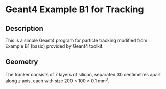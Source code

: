 # Geant4 Example B1 for Tracking

## Description
This is a simple Geant4 program for particle tracking modified from Example B1 (basic) provided by Geant4 toolkit.

## Geometry
The tracker consists of 7 layers of silicon, separated 30 centimetres apart along $z$ axis, each with size 200 × 100 × 0.1 mm<sup>3</sup>.